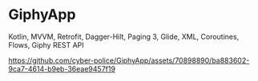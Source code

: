 # GiphyApp
Kotlin, MVVM, Retrofit, Dagger-Hilt, Paging 3, Glide, XML, Coroutines, Flows, Giphy REST API


https://github.com/cyber-police/GiphyApp/assets/70898890/ba883602-9ca7-4614-b9eb-36eae9457f19

